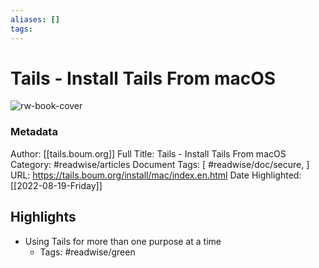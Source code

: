 ```yaml
---
aliases: []
tags:
---
```

# Tails - Install Tails From macOS

![rw-book-cover](https://readwise-assets.s3.amazonaws.com/static/images/article4.6bc1851654a0.png)
### Metadata
Author: [[tails.boum.org]]
Full Title: Tails - Install Tails From macOS
Category: #readwise/articles
Document Tags: [ #readwise/doc/secure, ]
URL: https://tails.boum.org/install/mac/index.en.html
Date Highlighted: [[2022-08-19-Friday]]

## Highlights
- Using Tails for more than one purpose at a time
    - Tags: #readwise/green 
